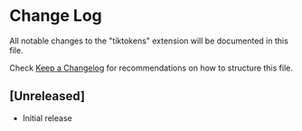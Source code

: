 # Change Log

All notable changes to the "tiktokens" extension will be documented in this file.

Check [Keep a Changelog](http://keepachangelog.com/) for recommendations on how to structure this file.

## [Unreleased]

- Initial release
